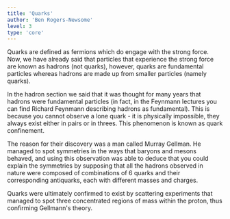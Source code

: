 ```yaml
---
title: 'Quarks'
author: 'Ben Rogers-Newsome'
level: 3
type: 'core'
---
```


Quarks are defined as fermions which do engage with the strong force. Now, we have already said that particles that experience the strong force are known as hadrons (not quarks), however, quarks are fundamental particles whereas hadrons are made up from smaller particles (namely quarks).

In the hadron section we said that it was thought for many years that hadrons were fundamental particles (in fact, in the Feynmann lectures you can find Richard Feynmann describing hadrons as fundamental). This is because you cannot observe a lone quark - it is physically impossible, they always exist either in pairs or in threes. This phenomenon is known as quark confinement.

The reason for their discovery was a man called Murray Gellman. He managed to spot symmetries in the ways that baryons and mesons behaved, and using this observation was able to deduce that you could explain the symmetries by supposing that all the hadrons observed in nature were composed of combinations of 6 quarks and their corresponding antiquarks, each with different masses and charges.

Quarks were ultimately confirmed to exist by scattering experiments that managed to spot three concentrated regions of mass within the proton, thus confirming Gellmann's theory.

